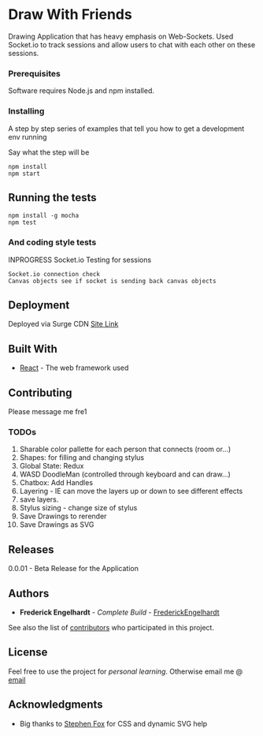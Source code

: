   # Draw With Friends

  Drawing Application that has heavy emphasis on Web-Sockets. Used Socket.io to track sessions and allow users to chat with each other on these sessions.

  ### Prerequisites

  Software requires Node.js and npm installed.

  ### Installing

  A step by step series of examples that tell you how to get a development env running

  Say what the step will be

  ```
  npm install
  npm start
  ```

  ## Running the tests
  ```
  npm install -g mocha
  npm test
  ```

  ### And coding style tests

  INPROGRESS Socket.io Testing for sessions
  ```
  Socket.io connection check
  Canvas objects see if socket is sending back canvas objects
  ```

  ## Deployment

  Deployed via Surge CDN
  [Site Link](http://draw-with-friends.surge.sh/)

  ## Built With

  * [React](https://reactjs.org/) - The web framework used

  ## Contributing

  Please message me fre1

  ### TODOs
  1. Sharable color pallette for each person that connects (room or...)
  2. Shapes: for filling and changing stylus
  3. Global State: Redux
  4. WASD DoodleMan (controlled through keyboard and can draw...)
  5. Chatbox: Add Handles
  6. Layering - IE can move the layers up or down to see different effects
  7. save layers.
  8. Stylus sizing - change size of stylus
  9. Save Drawings to rerender
  10. Save Drawings as SVG

  ## Releases

  0.0.01 - Beta Release for the Application

  ## Authors

  * **Frederick Engelhardt** - *Complete Build* - [FrederickEngelhardt](https://github.com/FrederickEngelhardt)

  See also the list of [contributors](https://github.com/your/project/contributors) who participated in this project.

  ## License

  Feel free to use the project for *personal learning*.
  Otherwise email me @ [email](fre@virtualizellc.com)

  ## Acknowledgments

  * Big thanks to [Stephen Fox](https://github.com/moltenkaizen) for CSS and dynamic SVG help
